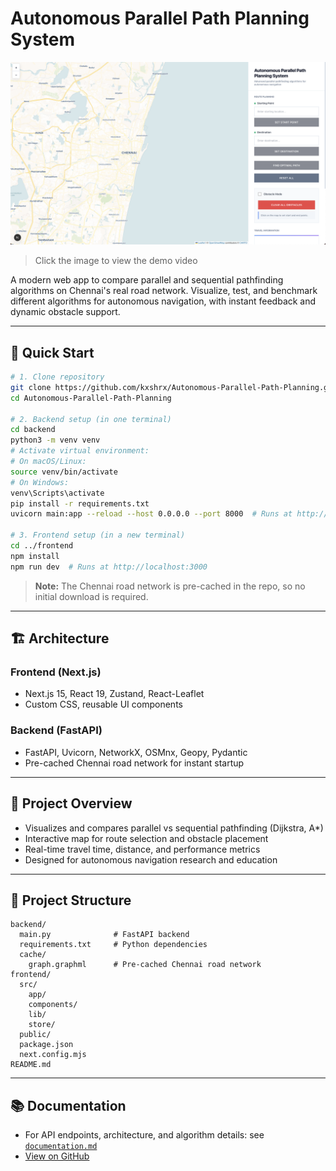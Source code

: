 # Autonomous Parallel Path Planning System

[![Watch the demo video](autonomous_path_planning_img.png)](https://github.com/kxshrx/Autonomous-Parallel-Path-Planning/releases/download/v1.0/autonomous_path_planning.mp4)

> Click the image to view the demo video

A modern web app to compare parallel and sequential pathfinding algorithms on Chennai's real road network. Visualize, test, and benchmark different algorithms for autonomous navigation, with instant feedback and dynamic obstacle support.

---

## 🚀 Quick Start

```bash
# 1. Clone repository
git clone https://github.com/kxshrx/Autonomous-Parallel-Path-Planning.git
cd Autonomous-Parallel-Path-Planning

# 2. Backend setup (in one terminal)
cd backend
python3 -m venv venv
# Activate virtual environment:
# On macOS/Linux:
source venv/bin/activate
# On Windows:
venv\Scripts\activate
pip install -r requirements.txt
uvicorn main:app --reload --host 0.0.0.0 --port 8000  # Runs at http://localhost:8000

# 3. Frontend setup (in a new terminal)
cd ../frontend
npm install
npm run dev  # Runs at http://localhost:3000
```

> **Note:** The Chennai road network is pre-cached in the repo, so no initial download is required.

---

## 🏗️ Architecture

### Frontend (Next.js)

- Next.js 15, React 19, Zustand, React-Leaflet
- Custom CSS, reusable UI components

### Backend (FastAPI)

- FastAPI, Uvicorn, NetworkX, OSMnx, Geopy, Pydantic
- Pre-cached Chennai road network for instant startup

---

## 📖 Project Overview

- Visualizes and compares parallel vs sequential pathfinding (Dijkstra, A\*)
- Interactive map for route selection and obstacle placement
- Real-time travel time, distance, and performance metrics
- Designed for autonomous navigation research and education

---

## 📁 Project Structure

```
backend/
  main.py              # FastAPI backend
  requirements.txt     # Python dependencies
  cache/
    graph.graphml      # Pre-cached Chennai road network
frontend/
  src/
    app/
    components/
    lib/
    store/
  public/
  package.json
  next.config.mjs
README.md
```

---

## 📚 Documentation

- For API endpoints, architecture, and algorithm details: see [`documentation.md`](documentation.md)
- [View on GitHub](https://github.com/kxshrx/Autonomous-Parallel-Path-Planning)
